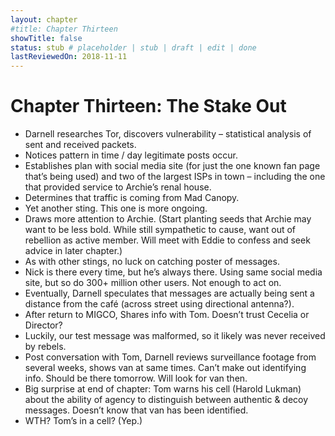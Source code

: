 ```yaml
---
layout: chapter
#title: Chapter Thirteen
showTitle: false
status: stub # placeholder | stub | draft | edit | done
lastReviewedOn: 2018-11-11
---
```


# Chapter Thirteen: The Stake Out


* Darnell researches Tor, discovers vulnerability – statistical analysis of sent and received packets. 
* Notices pattern in time / day legitimate posts occur.
* Establishes plan with social media site (for just the one known fan page that’s being used) and two of the largest ISPs in town – including the one that provided service to Archie’s renal house.
* Determines that traffic is coming from Mad Canopy.
* Yet another sting. This one is more ongoing.
* Draws more attention to Archie. (Start planting seeds that Archie may want to be less bold. While still sympathetic to cause, want out of rebellion as active member. Will meet with Eddie to confess and seek advice in later chapter.)
* As with other stings, no luck on catching poster of messages.
* Nick is there every time, but he’s always there. Using same social media site, but so do 300+ million other users. Not enough to act on.
* Eventually, Darnell speculates that messages are actually being sent a distance from the café (across street using directional antenna?).
* After return to MIGCO, Shares info with Tom. Doesn’t trust Cecelia or Director? 
* Luckily, our test message was malformed, so it likely was never received by rebels.
* Post conversation with Tom, Darnell reviews surveillance footage from several weeks, shows van at same times. Can’t make out identifying info. Should be there tomorrow. Will look for van then.
* Big surprise at end of chapter: Tom warns his cell (Harold Lukman) about the ability of agency to distinguish between authentic & decoy messages. Doesn’t know that van has been identified. 
* WTH? Tom’s in a cell? (Yep.)
